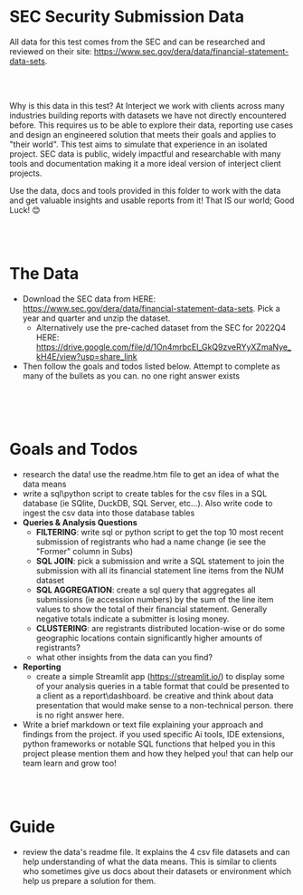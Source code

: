 # SEC Security Submission Data
All data for this test comes from the SEC and can be researched and reviewed on their site: https://www.sec.gov/dera/data/financial-statement-data-sets.

<br>
<br>

Why is this data in this test? At Interject we work with clients across many industries building reports with datasets we have not directly encountered before. This requires us to be able to explore their data, reporting use cases and design an engineered solution that meets their goals and applies to "their world". This test aims to simulate that experience in an isolated project. SEC data is public, widely impactful and researchable with many tools and documentation making it a more ideal version of interject client projects.

Use the data, docs and tools provided in this folder to work with the data and get valuable insights and usable reports from it! That IS our world; Good Luck! 😊


<br>
<br>

# The Data
- Download the SEC data from HERE: https://www.sec.gov/dera/data/financial-statement-data-sets. Pick a year and quarter and unzip the dataset.
  - Alternatively use the pre-cached dataset from the SEC for 2022Q4 HERE: https://drive.google.com/file/d/1On4mrbcEl_GkQ9zveRYyXZmaNye_kH4E/view?usp=share_link
- Then follow the goals and todos listed below. Attempt to complete as many of the bullets as you can. no one right answer exists


<br>
<br>
<br>


# Goals and Todos
- research the data! use the readme.htm file to get an idea of what the data means
- write a sql\python script to create tables for the csv files in a SQL database (ie SQlite, DuckDB, SQL Server, etc...). Also write code to ingest the csv data into those database tables
- **Queries & Analysis Questions**
  - **FILTERING**: write sql or python script to get the top 10 most recent submission of registrants who had a name change (ie see the "Former" column in Subs) 
  - **SQL JOIN**: pick a submission and write a SQL statement to join the submission with all its financial statement line items from the NUM dataset
  - **SQL AGGREGATION**: create a sql query that aggregates all submissions (ie accession numbers) by the sum of the line item values to show the total of their financial statement. Generally negative totals indicate a submitter is losing money.
  - **CLUSTERING**: are registrants distributed location-wise or do some geographic locations contain significantly higher amounts of registrants?
  - what other insights from the data can you find?
- **Reporting**
  - create a simple Streamlit app (https://streamlit.io/) to display some of your analysis queries in a table format that could be presented to a client as a report\dashboard. be creative and think about data presentation that would make sense to a non-technical person. there is no right answer here.
- Write a brief markdown or text file explaining your approach and findings from the project. if you used specific Ai tools, IDE extensions, python frameworks or notable SQL functions that helped you in this project please mention them and how they helped you! that can help our team learn and grow too! 


<br>
<br>

# Guide
- review the data's readme file. It explains the 4 csv file datasets and can help understanding of what the data means. This is similar to clients who sometimes give us docs about their datasets or environment which help us prepare a solution for them.
